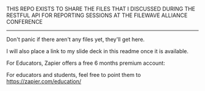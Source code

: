 THIS REPO EXISTS TO SHARE THE FILES THAT I DISCUSSED DURING THE
RESTFUL API FOR REPORTING SESSIONS AT THE FILEWAVE ALLIANCE CONFERENCE

------------------------------------

Don't panic if there aren't any files yet, they'll get here.

I will also place a link to my slide deck in this readme once it is available.

For Educators, Zapier offers a free 6 months premium account:

For educators and students, feel free to point them to https://zapier.com/education/
